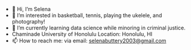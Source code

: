 - 👋 Hi, I’m Selena
- 👀 I’m interested in basketball, tennis, playing the ukelele, and photography!
- 🌱 I’m currently learning data science while minoring in criminal justice.
- Chaminade University of Honolulu
Location: Honolulu, HI
- 📫 How to reach me: via email: selenabuttery2003@gmail.com

<!---
selenabuttery/selenabuttery is a ✨ special ✨ repository because its `README.md` (this file) appears on your GitHub profile.
You can click the Preview link to take a look at your changes.
--->
